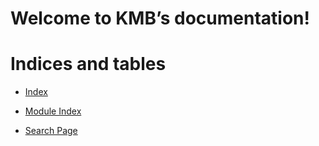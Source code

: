<!-- KMB documentation master file, created by
sphinx-quickstart on Tue Dec 28 07:33:41 2021.
You can adapt this file completely to your liking, but it should at least
contain the root `toctree` directive. -->
# Welcome to KMB’s documentation!

# Indices and tables


* [Index](genindex.md)


* [Module Index](py-modindex.md)


* [Search Page](search.md)
